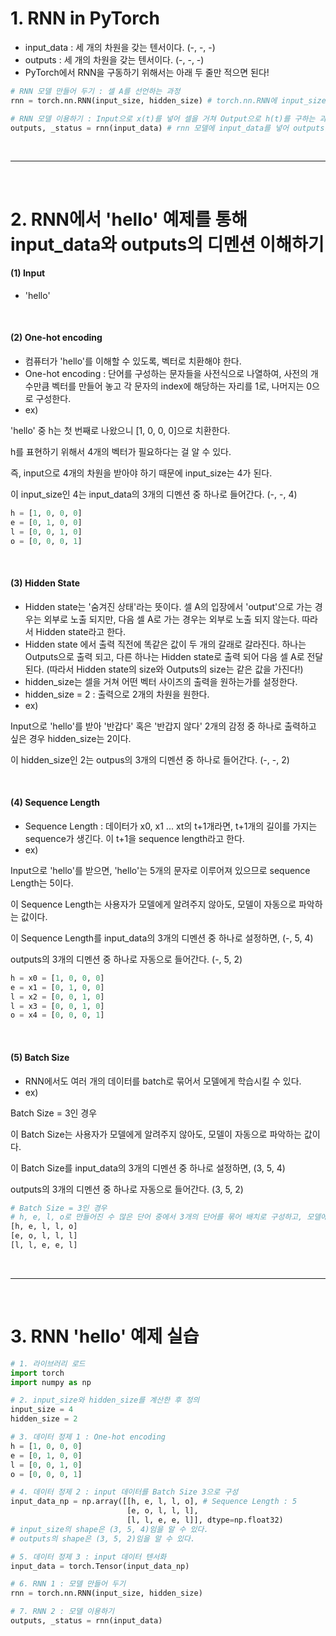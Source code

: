 # 1. RNN in PyTorch
 - input_data : 세 개의 차원을 갖는 텐서이다. (-, -, -)
 - outputs : 세 개의 차원을 갖는 텐서이다. (-, -, -)
 - PyTorch에서 RNN을 구동하기 위해서는 아래 두 줄만 적으면 된다!

```python
# RNN 모델 만들어 두기 : 셀 A를 선언하는 과정
rnn = torch.nn.RNN(input_size, hidden_size) # torch.nn.RNN에 input_size와 hidden_size를 파라미터로 입력

# RNN 모델 이용하기 : Input으로 x(t)를 넣어 셀을 거쳐 Output으로 h(t)를 구하는 과정
outputs, _status = rnn(input_data) # rnn 모델에 input_data를 넣어 outputs를 구한다.
```

<br>
<hr>
<br>

# 2. RNN에서 'hello' 예제를 통해 input_data와 outputs의 디멘션 이해하기
#### (1) Input
 - 'hello'

<br>

#### (2) One-hot encoding
 - 컴퓨터가 'hello'를 이해할 수 있도록, 벡터로 치환해야 한다.
 - One-hot encoding : 단어를 구성하는 문자들을 사전식으로 나열하여, 사전의 개수만큼 벡터를 만들어 놓고 각 문자의 index에 해당하는 자리를 1로, 나머지는 0으로 구성한다.
 - ex) 
 
 'hello' 중 h는 첫 번째로 나왔으니 [1, 0, 0, 0]으로 치환한다.
 
 h를 표현하기 위해서 4개의 벡터가 필요하다는 걸 알 수 있다.
 
 즉, input으로 4개의 차원을 받아야 하기 때문에 input_size는 4가 된다.
 
 이 input_size인 4는 input_data의 3개의 디멘션 중 하나로 들어간다. (-, -, 4)

```python
h = [1, 0, 0, 0]
e = [0, 1, 0, 0]
l = [0, 0, 1, 0]
o = [0, 0, 0, 1]
```

<br>

#### (3) Hidden State
 - Hidden state는 '숨겨진 상태'라는 뜻이다. 셀 A의 입장에서 'output'으로 가는 경우는 외부로 노출 되지만, 다음 셀 A로 가는 경우는 외부로 노출 되지 않는다. 따라서 Hidden state라고 한다.
 - Hidden state 에서 출력 직전에 똑같은 값이 두 개의 갈래로 갈라진다. 하나는 Outputs으로 출력 되고, 다른 하나는 Hidden state로 출력 되어 다음 셀 A로 전달 된다. (따라서 Hidden state의 size와 Outputs의 size는 같은 값을 가진다!)
 - hidden_size는 셀을 거쳐 어떤 벡터 사이즈의 출력을 원하는가를 설정한다.
 - hidden_size = 2 : 출력으로 2개의 차원을 원한다.
 - ex) 
 
 Input으로 'hello'를 받아 '반갑다' 혹은 '반갑지 않다' 2개의 감정 중 하나로 출력하고 싶은 경우 hidden_size는 2이다.
 
 이 hidden_size인 2는 outpus의 3개의 디멘션 중 하나로 들어간다. (-, -, 2)

<br>

#### (4) Sequence Length
 - Sequence Length : 데이터가 x0, x1 ... xt의 t+1개라면, t+1개의 길이를 가지는 sequence가 생긴다. 이 t+1을 sequence length라고 한다.
 - ex) 

Input으로 'hello'를 받으면, 'hello'는 5개의 문자로 이루어져 있으므로 sequence Length는 5이다.

이 Sequence Length는 사용자가 모델에게 알려주지 않아도, 모델이 자동으로 파악하는 값이다.

이 Sequence Length를 input_data의 3개의 디멘션 중 하나로 설정하면, (-, 5, 4)

outputs의 3개의 디멘션 중 하나로 자동으로 들어간다. (-, 5, 2)

```python
h = x0 = [1, 0, 0, 0]
e = x1 = [0, 1, 0, 0]
l = x2 = [0, 0, 1, 0]
l = x3 = [0, 0, 1, 0]
o = x4 = [0, 0, 0, 1]
```

<br>

#### (5) Batch Size
 - RNN에서도 여러 개의 데이터를 batch로 묶어서 모델에게 학습시킬 수 있다.
 - ex)
 
 Batch Size = 3인 경우
 
 이 Batch Size는 사용자가 모델에게 알려주지 않아도, 모델이 자동으로 파악하는 값이다.
  
 이 Batch Size를 input_data의 3개의 디멘션 중 하나로 설정하면, (3, 5, 4)
 
 outputs의 3개의 디멘션 중 하나로 자동으로 들어간다. (3, 5, 2)

```python
# Batch Size = 3인 경우
# h, e, l, o로 만들어진 수 많은 단어 중에서 3개의 단어를 묶어 배치로 구성하고, 모델에게 학습시킨다.
[h, e, l, l, o]
[e, o, l, l, l]
[l, l, e, e, l]
```


<br>
<hr>
<br>


# 3. RNN 'hello' 예제 실습

```python
# 1. 라이브러리 로드
import torch
import numpy as np

# 2. input_size와 hidden_size를 계산한 후 정의
input_size = 4
hidden_size = 2

# 3. 데이터 정제 1 : One-hot encoding
h = [1, 0, 0, 0]
e = [0, 1, 0, 0]
l = [0, 0, 1, 0]
o = [0, 0, 0, 1]

# 4. 데이터 정제 2 : input 데이터를 Batch Size 3으로 구성
input_data_np = np.array([[h, e, l, l, o], # Sequence Length : 5
                          [e, o, l, l, l],
                          [l, l, e, e, l]], dtype=np.float32)
# input_size의 shape은 (3, 5, 4)임을 알 수 있다.
# outputs의 shape은 (3, 5, 2)임을 알 수 있다.

# 5. 데이터 정제 3 : input 데이터 텐서화
input_data = torch.Tensor(input_data_np)

# 6. RNN 1 : 모델 만들어 두기
rnn = torch.nn.RNN(input_size, hidden_size)

# 7. RNN 2 : 모델 이용하기
outputs, _status = rnn(input_data)
```

